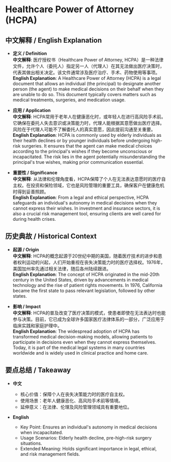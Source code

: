 # Healthcare Power of Attorney (HCPA)

## 中文解释 / English Explanation

* **定义 / Definition**  
  **中文解释**: 医疗授权书（Healthcare Power of Attorney, HCPA）是一种法律文件，允许个人（委托人）指定另一人（代理人）在其无法做出医疗决策时，代表其做出相关决定。该文件通常涉及医疗治疗、手术、药物使用等事项。  
  **English Explanation**: A Healthcare Power of Attorney (HCPA) is a legal document that allows an individual (the principal) to designate another person (the agent) to make medical decisions on their behalf when they are unable to do so. This document typically covers matters such as medical treatments, surgeries, and medication usage.

* **应用 / Application**  
  **中文解释**: HCPA常用于老年人在健康恶化时，或年轻人在进行高风险手术前。它确保在委托人失去意识或决策能力时，代理人能根据其意愿做出医疗选择。风险在于代理人可能不了解委托人的真实意愿，因此提前沟通至关重要。  
  **English Explanation**: HCPA is commonly used by elderly individuals as their health declines or by younger individuals before undergoing high-risk surgeries. It ensures that the agent can make medical choices according to the principal's wishes if they become unconscious or incapacitated. The risk lies in the agent potentially misunderstanding the principal's true wishes, making prior communication essential.

* **重要性 / Significance**  
  **中文解释**: 从法律和伦理角度看，HCPA保障了个人在无法表达意愿时的医疗自主权。在投资和保险领域，它也是风险管理的重要工具，确保客户在健康危机时得到妥善照顾。  
  **English Explanation**: From a legal and ethical perspective, HCPA safeguards an individual's autonomy in medical decisions when they cannot express their wishes. In investment and insurance sectors, it is also a crucial risk management tool, ensuring clients are well cared for during health crises.

## 历史典故 / Historical Context

* **起源 / Origin**  
  **中文解释**: HCPA的概念起源于20世纪中期的美国，随着医疗技术的进步和患者权利运动的兴起，人们开始重视在丧失决策能力时的医疗选择权。1976年，美国加州率先通过相关法律，随后各州陆续跟进。  
  **English Explanation**: The concept of HCPA originated in the mid-20th century in the United States, driven by advancements in medical technology and the rise of patient rights movements. In 1976, California became the first state to pass relevant legislation, followed by other states.

* **影响 / Impact**  
  **中文解释**: HCPA的普及改变了医疗决策的模式，使患者即使在无法表达时也能参与决策。目前，它已成为全球许多国家医疗法律体系的一部分，广泛应用于临床实践和家庭护理中。  
  **English Explanation**: The widespread adoption of HCPA has transformed medical decision-making models, allowing patients to participate in decisions even when they cannot express themselves. Today, it is part of the medical legal systems in many countries worldwide and is widely used in clinical practice and home care.

## 要点总结 / Takeaway

* **中文**  
  - 核心价值：保障个人在丧失决策能力时的医疗自主权。  
  - 使用场景：老年人健康恶化、高风险手术前等情境。  
  - 延伸意义：在法律、伦理及风险管理领域具有重要地位。

* **English**  
  - Key Point: Ensures an individual's autonomy in medical decisions when incapacitated.  
   - Usage Scenarios: Elderly health decline, pre-high-risk surgery situations.   
   - Extended Meaning: Holds significant importance in legal, ethical, and risk management fields.